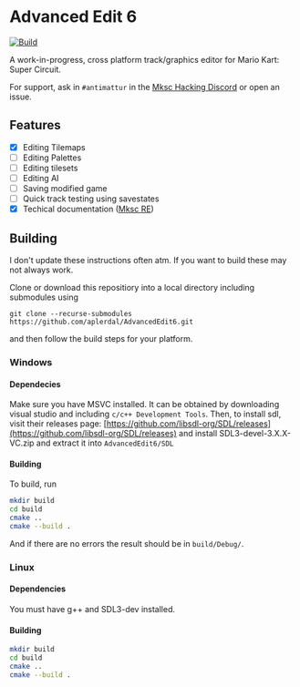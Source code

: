 # Advanced Edit 6
[![Build](https://github.com/aplerdal/AdvancedEdit6/actions/workflows/build-win.yml/badge.svg)](https://github.com/aplerdal/AdvancedEdit6/actions/workflows/build-win.yml)

A work-in-progress, cross platform track/graphics editor for Mario Kart: Super Circuit.

For support, ask in `#antimattur` in the [Mksc Hacking Discord](https://discord.gg/C6dNp2EvGy) or open an issue.

## Features
- [x] Editing Tilemaps
- [ ] Editing Palettes
- [ ] Editing tilesets
- [ ] Editing AI
- [ ] Saving modified game
- [ ] Quick track testing using savestates
- [x] Techical documentation ([Mksc RE](https://github.com/aplerdal/MkscRE))
## Building
I don't update these instructions often atm. If you want to build these may not always work.

Clone or download this repositiory into a local directory including submodules using 
```
git clone --recurse-submodules https://github.com/aplerdal/AdvancedEdit6.git
```
and then follow the build steps for your platform.
### Windows
#### Dependecies
Make sure you have MSVC installed. It can be obtained by downloading visual studio and including `c/c++ Development Tools`.
Then, to install sdl, visit their releases page: [https://github.com/libsdl-org/SDL/releases](https://github.com/libsdl-org/SDL/releases) and install SDL3-devel-3.X.X-VC.zip and extract it into `AdvancedEdit6/SDL`
#### Building
To build, run
```sh
mkdir build
cd build
cmake ..
cmake --build .
```
And if there are no errors the result should be in `build/Debug/`.
### Linux
#### Dependencies
You must have g++ and SDL3-dev installed.
#### Building
```sh
mkdir build
cd build
cmake ..
cmake --build .
```
